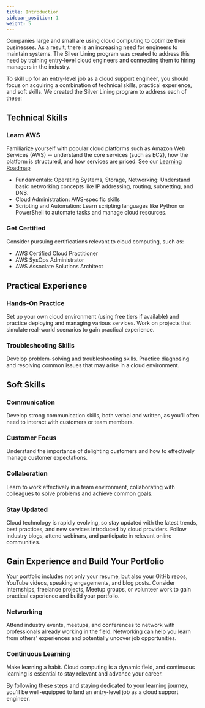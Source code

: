 ```yaml
---
title: Introduction
sidebar_position: 1
weight: 5
---
```


Companies large and small are using cloud computing to optimize their businesses. As a result, there is an 
increasing need for engineers to maintain systems. The Silver Lining program was created to address this need 
by training entry-level cloud engineers and connecting them to hiring managers in the industry.

To skill up for an entry-level job as a cloud support engineer, you should focus on acquiring a 
combination of technical skills, practical experience, and soft skills. We created the Silver Lining program to 
address each of these:

## Technical Skills
### Learn AWS
Familiarize yourself with popular cloud platforms such as Amazon Web Services (AWS) -- understand 
the core services (such as EC2), how the platform is structured, and how services are priced. See our [Learning Roadmap](http://localhost:3000/docs/getting_started/learning_roadmap)
* Fundamentals: Operating Systems, Storage, Networking: Understand basic networking concepts like IP addressing, routing, subnetting, and DNS.
* Cloud Administration: AWS-specific skills
* Scripting and Automation: Learn scripting languages like Python or PowerShell to automate tasks and manage cloud resources.

### Get Certified
Consider pursuing certifications relevant to cloud computing, such as:
* AWS Certified Cloud Practitioner
* AWS SysOps Administrator
* AWS Associate Solutions Architect

## Practical Experience
### Hands-On Practice
Set up your own cloud environment (using free tiers if available) and practice deploying and managing 
various services. Work on projects that simulate real-world scenarios to gain practical experience.

### Troubleshooting Skills
Develop problem-solving and troubleshooting skills. Practice diagnosing and resolving 
common issues that may arise in a cloud environment.

## Soft Skills
### Communication
Develop strong communication skills, both verbal and written, as you'll often need to 
interact with customers or team members.

### Customer Focus
Understand the importance of delighting customers and how to effectively manage customer expectations.

### Collaboration
Learn to work effectively in a team environment, collaborating with colleagues to solve problems and achieve common goals.

### Stay Updated
Cloud technology is rapidly evolving, so stay updated with the latest trends, best practices, and 
new services introduced by cloud providers. Follow industry blogs, attend webinars, and participate 
in relevant online communities.

## Gain Experience and Build Your Portfolio
Your portfolio includes not only your resume, but also your GitHb repos, YouTube videos, speaking engagements, 
and blog posts. Consider internships, freelance projects, Meetup groups, or volunteer work to gain 
practical experience and build your portfolio.

### Networking
Attend industry events, meetups, and conferences to network with professionals already working in the field. Networking can help you learn from others' experiences and potentially uncover job opportunities.

### Continuous Learning
Make learning a habit. Cloud computing is a dynamic field, and continuous learning is essential to stay 
relevant and advance your career.

By following these steps and staying dedicated to your learning journey, you'll be well-equipped to land an entry-level job as a cloud support engineer.
